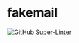 # fakemail

[![GitHub Super-Linter](https://github.com/aled/fakemail/actions/workflows/superlinter.yml/badge.svg)](https://github.com/marketplace/actions/super-linter)
